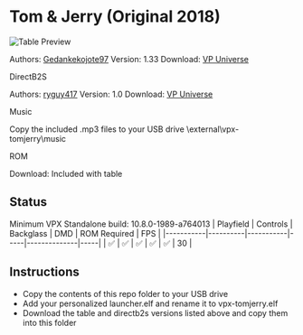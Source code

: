 # Tom & Jerry (Original 2018)

![Table Preview](https://i.imgur.com/kenWQOg_d.webp?maxwidth=760&fidelity=grand)

Authors: [Gedankekojote97](https://vpuniverse.com/profile/42203-gedankekojote97/)
Version: 1.33
Download: [VP Universe](https://vpuniverse.com/files/file/9846-tom-and-jerry-mod-nfozzy-fleep-sounds-lut)

DirectB2S

Authors: [ryguy417](https://vpuniverse.com/profile/31096-ryguy417/)
Version: 1.0
Download: [VP Universe](https://vpuniverse.com/files/file/13654-tom-jerry-original-2018-b2s-with-full-dmd/)

Music

Copy the included .mp3 files to your USB drive \external\vpx-tomjerry\music

ROM

Download: Included with table

## Status 

Minimum VPX Standalone build: 10.8.0-1989-a764013
| Playfield | Controls | Backglass | DMD | ROM Required | FPS | 
|-----------|----------|-----------|-----|--------------|-----|
| :white_check_mark: | :white_check_mark: | :white_check_mark: | :white_check_mark: | :white_check_mark: | 30 |

## Instructions

- Copy the contents of this repo folder to your USB drive
- Add your personalized launcher.elf and rename it to vpx-tomjerry.elf
- Download the table and directb2s versions listed above and copy them into this folder
